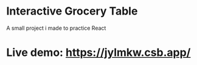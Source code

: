 # Interactive Grocery Table

A small project i made to practice React

# Live demo: https://jylmkw.csb.app/
